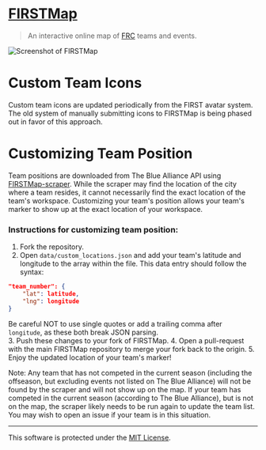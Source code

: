 # [FIRSTMap](https://firstmap.github.io)
> An interactive online map of [FRC](https://www.firstinspires.org/robotics/frc) teams and events.

![Screenshot of FIRSTMap](meta/screenshot.png)

# Custom Team Icons
Custom team icons are updated periodically from the FIRST avatar system. The old system of manually submitting icons to FIRSTMap is being phased out in favor of this approach.

# Customizing Team Position
Team positions are downloaded from The Blue Alliance API using [FIRSTMap-scraper](https://github.com/FIRSTMap/FIRSTMap-scraper). While the scraper may find the location of the city where a team resides, it cannot necessarily find the exact location of the team's workspace. Customizing your team's position allows your team's marker to show up at the exact location of your workspace.

### Instructions for customizing team position:
1. Fork the repository.
2. Open `data/custom_locations.json` and add your team's latitude and longitude to the array within the file. This data entry should follow the syntax:
```json
"team_number": {
    "lat": latitude,
    "lng": longitude
}
```
Be careful NOT to use single quotes or add a trailing comma after `longitude`, as these both break JSON parsing.  
3. Push these changes to your fork of FIRSTMap.
4. Open a pull-request with the main FIRSTMap repository to merge your fork back to the origin.
5. Enjoy the updated location of your team's marker!

Note: Any team that has not competed in the current season (including the offseason, but excluding events not listed on The Blue Alliance) will not be found by the scraper and will not show up on the map. If your team has competed in the current season (according to The Blue Alliance), but is not on the map, the scraper likely needs to be run again to update the team list. You may wish to open an issue if your team is in this situation.

--------------------------------------------------------------------------------

This software is protected under the [MIT License](LICENSE).
